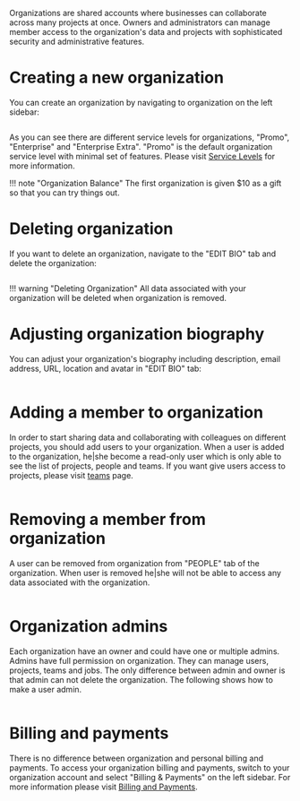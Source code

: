 <!-- by MM -->

Organizations are shared accounts where businesses can collaborate across many projects at once. Owners and administrators can manage member access to the organization's data and projects with sophisticated security and administrative features.

# Creating a new organization

You can create an organization by navigating to organization on the left sidebar:

<img data-gifffer="/images/organization-create.gif">

As you can see there are different service levels for organizations, "Promo", "Enterprise" and "Enterprise Extra". "Promo" is the default organization service level with minimal set of features. Please visit [Service Levels](/billing/pricing-and-service-levels/) for more information.

!!! note "Organization Balance"
    The first organization is given $10 as a gift so that you can try things out. 

# Deleting organization

If you want to delete an organization, navigate to the "EDIT BIO" tab and delete the organization:

<img data-gifffer="/images/organization-delete.gif">

!!! warning "Deleting Organization"
    All data associated with your organization will be deleted when organization is removed.

# Adjusting organization biography

You can adjust your organization's biography including description, email address, URL, location and avatar in "EDIT BIO" tab:

<img data-gifffer="/images/organization-edit-bio.gif">

# Adding a member to organization

In order to start sharing data and collaborating with colleagues on different projects, you should add users to your organization. When a user is added to the organization, he|she become a read-only user which is only able to see the list of projects, people and teams. If you want give users access to projects, please visit [teams](teams) page.

<img data-gifffer="/images/organization-add-user.gif">

# Removing a member from organization

A user can be removed from organization from "PEOPLE" tab of the organization. When user is removed he|she will not be able to access any data associated with the organization.

<img data-gifffer="/images/organization-remove-user.gif">

# Organization admins

Each organization have an owner and could have one or multiple admins. Admins have full permission on organization. They can manage users, projects, teams and jobs. The only difference between admin and owner is that admin can not delete the organization. The following shows how to make a user admin.

<img data-gifffer="/images/organization-admin-user.gif">

# Billing and payments

There is no difference between organization and personal billing and payments. To access your organization billing and payments, switch to your organization account and select "Billing & Payments" on the left sidebar. For more information please visit [Billing and Payments](/billing/billing-and-payments).
